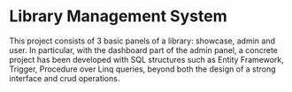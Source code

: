 # Library Management System
This project consists of 3 basic panels of a library: showcase, admin and user. In particular, with the dashboard part of the admin panel, a concrete project has been developed with SQL structures such as Entity Framework, Trigger, Procedure over Linq queries, beyond both the design of a strong interface and crud operations.
